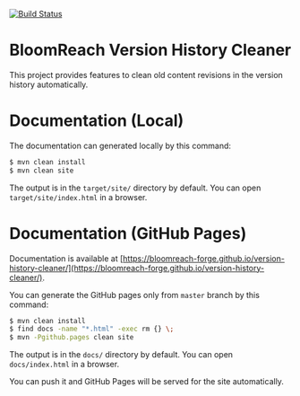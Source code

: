 [![Build Status](https://travis-ci.org/bloomreach-forge/version-history-cleaner.svg?branch=develop)](https://travis-ci.org/bloomreach-forge/version-history-cleaner)

# BloomReach Version History Cleaner

This project provides features to clean old content revisions in the version history automatically.

# Documentation (Local)

The documentation can generated locally by this command:

```bash
$ mvn clean install
$ mvn clean site
```

The output is in the ```target/site/``` directory by default. You can open ```target/site/index.html``` in a browser.

# Documentation (GitHub Pages)

Documentation is available at [https://bloomreach-forge.github.io/version-history-cleaner/](https://bloomreach-forge.github.io/version-history-cleaner/).

You can generate the GitHub pages only from ```master``` branch by this command:

```bash
$ mvn clean install
$ find docs -name "*.html" -exec rm {} \;
$ mvn -Pgithub.pages clean site
```

The output is in the ```docs/``` directory by default. You can open ```docs/index.html``` in a browser.

You can push it and GitHub Pages will be served for the site automatically.
